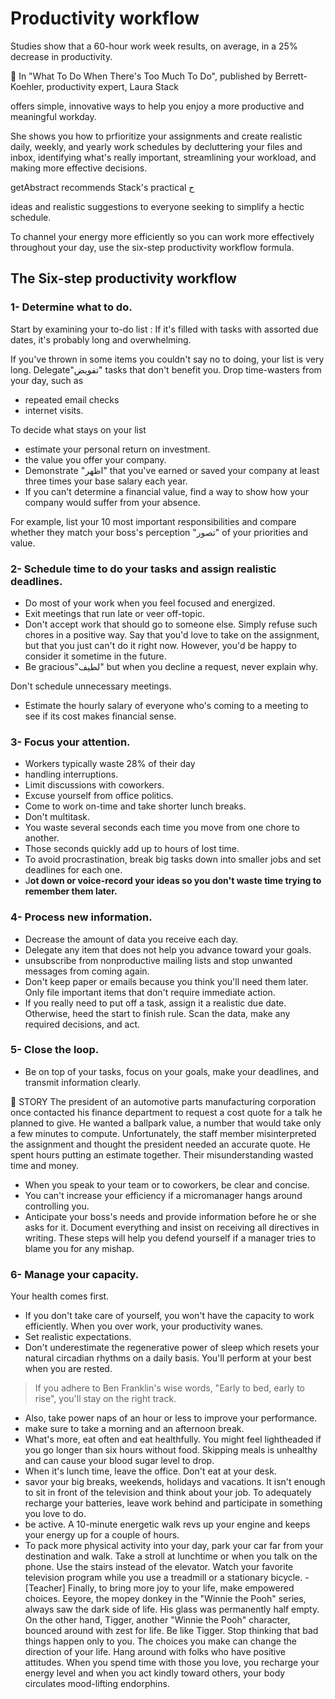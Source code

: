 # Productivity workflow

Studies show that a 60-hour work week results, on average, in a 25% decrease in productivity. 

<aside>
📖 In "What To Do When There's Too Much To Do", published by Berrett-Koehler, productivity expert, Laura Stack

</aside>

offers simple, innovative ways to help you enjoy a more productive and meaningful workday. 

She shows you how to prfioritize your assignments and create realistic daily, weekly, and yearly work schedules by decluttering your files and inbox, identifying what's really important, streamlining your workload, and making more effective decisions.

 getAbstract recommends Stack's practical ح

ideas and realistic suggestions to everyone seeking to simplify a hectic schedule.

 To channel your energy more efficiently so you can work more effectively throughout your day, use the six-step productivity workflow formula.

## The Six-step productivity workflow

### 1- Determine what to do.

Start by examining your to-do list : If it's filled with tasks with assorted due dates, it's probably long and overwhelming.

If you've thrown in some items you couldn't say no to doing, your list is  very long. Delegate"تفويض" tasks that don't benefit you. Drop time-wasters from your day, such as 

- repeated email checks
- internet visits.

To decide what stays on your list

- estimate your personal return on investment.
- the value you offer your company.
- Demonstrate "اظهر" that you've earned or saved your company at least three times your base salary each year.
- If you can't determine a financial value, find a way to show how your company would suffer from your absence.

For example, list your 10 most important responsibilities and compare whether they match your boss's perception "تصور" of your priorities and value. 

### 2- Schedule time to do your tasks and assign realistic deadlines.

- Do most of your work when you feel focused and energized.
- Exit meetings that run late or veer off-topic.
- Don't accept work that should go to someone else. Simply refuse such chores in a positive way. Say that you'd love to take on the assignment, but that you just can't do it right now. However, you'd be happy to consider it sometime in the future.
- Be gracious"لطيف" but when you decline a request, never explain why.

Don't schedule unnecessary meetings. 

- Estimate the hourly salary of everyone who's coming to a meeting to see if its cost makes financial sense.

### 3- Focus your attention.

- Workers typically waste 28% of their day
- handling interruptions.
- Limit discussions with coworkers.
- Excuse yourself from office politics.
- Come to work on-time and take shorter lunch breaks.
- Don't multitask.
- You waste several seconds each time you move from one chore to another.
- Those seconds quickly add up to hours of lost time.
- To avoid procrastination, break big tasks down into smaller jobs and set deadlines for each one.
- J**ot down or voice-record your ideas so you don't waste time trying to remember them later.**

### 4- Process new information.

- Decrease the amount of data you receive each day.
- Delegate any item that does not help you advance toward your goals.
- unsubscribe from nonproductive mailing lists and stop unwanted messages from coming again.
- Don't keep paper or emails because you think you'll need them later. Only file important items that don't require immediate action.
- If you really need to put off a task, assign it a realistic due date. Otherwise, heed the start to finish rule. Scan the data, make any required decisions, and act.

### 5- Close the loop.

- Be on top of your tasks, focus on your goals, make your deadlines, and transmit information clearly.

<aside>
📖 STORY The president of an automotive parts manufacturing corporation once contacted his finance department to request a cost quote for a talk he planned to give. He wanted a ballpark value, a number that would take only a few minutes to compute. Unfortunately, the staff member misinterpreted the assignment and thought the president needed an accurate quote. He spent hours putting an estimate together. Their misunderstanding wasted time and money.

</aside>

- When you speak to your team or to coworkers, be clear and concise.
- You can't increase your efficiency if a micromanager hangs around controlling you.
- Anticipate your boss's needs and provide information before he or she asks for it. Document everything and insist on receiving all directives in writing. These steps will help you defend yourself if a manager tries to blame you for any mishap.

### 6- Manage your capacity.

Your health comes first.

- If you don't take care of yourself, you won't have the capacity to work efficiently. When you over work, your productivity wanes.
- Set realistic expectations.
- Don't underestimate the regenerative power of sleep which resets your natural circadian rhythms on a daily basis. You'll perform at your best when you are rested.

> If you adhere to Ben Franklin's wise words, "Early to bed, early to rise", you'll stay on the right track.
> 
- Also, take power naps of an hour or less to improve your performance.
- make sure to take a morning and an afternoon break.
- What's more, eat often and eat healthfully. You might feel lightheaded if you go longer than six hours without food. Skipping meals is unhealthy and can cause your blood sugar level to drop.
- When it's lunch time, leave the office. Don't eat at your desk.
- savor your big breaks, weekends, holidays and vacations. It isn't enough to sit in front of the television and think about your job. To adequately recharge your batteries, leave work behind and participate in something you love to do.
- be active. A 10-minute energetic walk revs up your engine and keeps your energy up for a couple of hours.
- To pack more physical activity into your day, park your car far from your destination and walk. Take a stroll at lunchtime or when you talk on the phone. Use the stairs instead of the elevator. Watch your favorite television program while you use a treadmill or a stationary bicycle. - [Teacher] Finally, to bring more joy to your life, make empowered choices. Eeyore, the mopey donkey in the "Winnie the Pooh" series, always saw the dark side of life. His glass was permanently half empty. On the other hand, Tigger, another "Winnie the Pooh" character, bounced around with zest for life. Be like Tigger. Stop thinking that bad things happen only to you. The choices you make can change the direction of your life. Hang around with folks who have positive attitudes. When you spend time with those you love, you recharge your energy level and when you act kindly toward others, your body circulates mood-lifting endorphins.